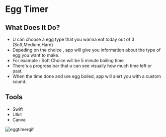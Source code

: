 # Egg Timer

## What Does It Do?

- U can choose a egg type that you wanna eat today out of 3 (Soft,Medium,Hard)
- Depeding on the choice , app will give you information about the type of egg you want to make.
- For example : Soft Choice will be 5 minute boiling time
- There's a progress bar that u can see visually how much time left or past.
- When the time done and ure egg boiled, app will alert you with a custom sound.

## Tools
- Swift
- UIkit
- Canva


![eggtimergif](https://user-images.githubusercontent.com/104423646/184941563-49f5eb46-3247-4888-b4de-ec162d5ec01d.gif)
